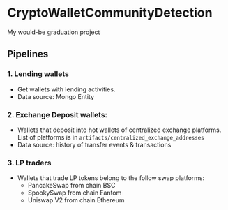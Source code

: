 # CryptoWalletCommunityDetection
My would-be graduation project

## Pipelines
### 1. Lending wallets
- Get wallets with lending activities.
- Data source: Mongo Entity
### 2. Exchange Deposit wallets:
- Wallets that deposit into hot wallets of centralized exchange platforms. 
List of platforms is in ```artifacts/centralized_exchange_addresses```
- Data source: history of transfer events & transactions
### 3. LP traders
- Wallets that trade LP tokens belong to the follow swap platforms:
  - PancakeSwap from chain BSC
  - SpookySwap from chain Fantom
  - Uniswap V2 from chain Ethereum